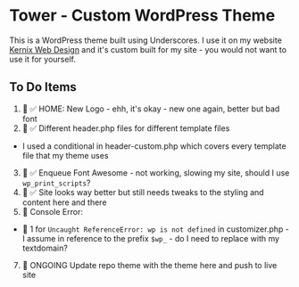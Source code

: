 # Tower - Custom WordPress Theme

This is a WordPress theme built using Underscores. I use it on my website [Kernix Web Design](https://kernixwebdesign.com/) and it's custom built for my site - you would not want to use it for yourself.

## To Do Items

1. 📌 ✅ HOME: New Logo - ehh, it's okay - new one again, better but bad font
2. 📌 ✅ Different header.php files for different template files

- I used a conditional in header-custom.php which covers every template file that my theme uses

3. 📌 ✅ Enqueue Font Awesome - not working, slowing my site, should I use `wp_print_scripts`?
4. 📌 ✅ Site looks way better but still needs tweaks to the styling and content here and there
5. 📌 Console Error:

- 📌 1 for `Uncaught ReferenceError: wp is not defined` in customizer.php - I assume in reference to the prefix `$wp_` - do I need to replace with my textdomain?

7. 📌 ONGOING Update repo theme with the theme here and push to live site
